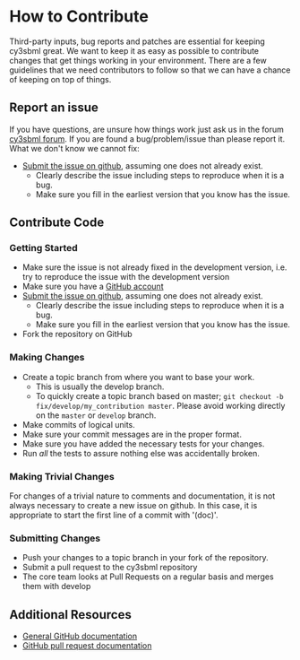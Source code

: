 # How to Contribute

Third-party inputs, bug reports and patches are essential for keeping cy3sbml great. 
We want to keep it as easy as possible to contribute changes that
get things working in your environment. There are a few guidelines that we
need contributors to follow so that we can have a chance of keeping on
top of things.

## Report an issue
If you have questions, are unsure how things work just ask us in the forum [cy3sbml forum](https://groups.google.com/forum/#!forum/cysbml-cyfluxviz).
If you are found a bug/problem/issue than please report it. What we don't know we cannot fix:
* [Submit the issue on github](https://github.com/matthiaskoenig/cy3sbml/issues), assuming one does not already exist.
  * Clearly describe the issue including steps to reproduce when it is a bug.
  * Make sure you fill in the earliest version that you know has the issue.

## Contribute Code
### Getting Started

* Make sure the issue is not already fixed in the development version, i.e.
try to reproduce the issue with the development version
* Make sure you have a [GitHub account](https://github.com/signup/free)
* [Submit the issue on github](https://github.com/matthiaskoenig/cy3sbml/issues), assuming one does not already exist.
  * Clearly describe the issue including steps to reproduce when it is a bug.
  * Make sure you fill in the earliest version that you know has the issue.
* Fork the repository on GitHub

### Making Changes

* Create a topic branch from where you want to base your work.
  * This is usually the develop branch.
  * To quickly create a topic branch based on master; `git checkout -b
    fix/develop/my_contribution master`. Please avoid working directly on the
    `master` or `develop` branch.
* Make commits of logical units.
* Make sure your commit messages are in the proper format.
* Make sure you have added the necessary tests for your changes.
* Run _all_ the tests to assure nothing else was accidentally broken.

### Making Trivial Changes

For changes of a trivial nature to comments and documentation, it is not
always necessary to create a new issue on github. In this case, it is
appropriate to start the first line of a commit with '(doc)'.

### Submitting Changes

* Push your changes to a topic branch in your fork of the repository.
* Submit a pull request to the cy3sbml repository
* The core team looks at Pull Requests on a regular basis and merges them
with develop

## Additional Resources

* [General GitHub documentation](https://help.github.com/)
* [GitHub pull request documentation](https://help.github.com/send-pull-requests/)
